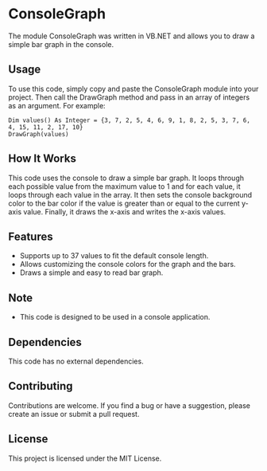# ConsoleGraph
The module ConsoleGraph was written in VB.NET and allows you to draw a simple bar graph in the console.

## Usage
To use this code, simply copy and paste the ConsoleGraph module into your project. Then call the DrawGraph method and pass in an array of integers as an argument. For example:

```vb.net
Dim values() As Integer = {3, 7, 2, 5, 4, 6, 9, 1, 8, 2, 5, 3, 7, 6, 4, 15, 11, 2, 17, 10}
DrawGraph(values)
```


## How It Works
This code uses the console to draw a simple bar graph. It loops through each possible value from the maximum value to 1 and for each value, it loops through each value in the array. It then sets the console background color to the bar color if the value is greater than or equal to the current y-axis value. Finally, it draws the x-axis and writes the x-axis values.


## Features
- Supports up to 37 values to fit the default console length.
- Allows customizing the console colors for the graph and the bars.
- Draws a simple and easy to read bar graph.


## Note
- This code is designed to be used in a console application.


## Dependencies
This code has no external dependencies.


## Contributing
Contributions are welcome. If you find a bug or have a suggestion, please create an issue or submit a pull request.


## License
This project is licensed under the MIT License.
